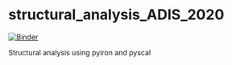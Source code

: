 # structural_analysis_ADIS_2020

[![Binder](https://mybinder.org/badge_logo.svg)](https://mybinder.org/v2/gh/srmnitc/structural_analysis_ADIS_2020/HEAD)

Structural analysis using pyiron and pyscal
